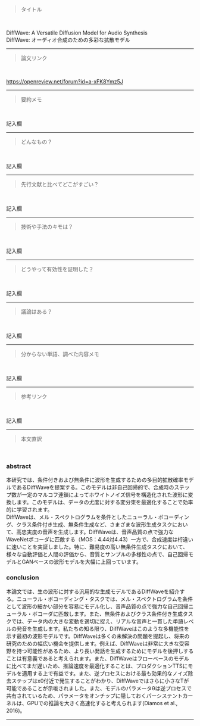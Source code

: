 > タイトル<br>

<br>

DiffWave: A Versatile Diffusion Model for Audio Synthesis  
DiffWave: オーディオ合成のための多彩な拡散モデル
***

> 論文リンク<br>

<br>

https://openreview.net/forum?id=a-xFK8Ymz5J
***

> 要約メモ<br>

<br>

記入欄
***

> どんなもの？<br>

<br>

記入欄
***

> 先行文献と比べてどこがすごい？

<br>

記入欄
***

> 技術や手法のキモは？

<br>

記入欄
***

> どうやって有効性を証明した？

<br>

記入欄
***

> 議論はある？

<br>

記入欄
***

> 分からない単語、調べた内容メモ

<br>

記入欄
***

> 参考リンク

<br>

記入欄
***

> 本文直訳

<br>

### abstract
本研究では、条件付きおよび無条件に波形を生成するための多目的拡散確率モデルであるDiffWaveを提案する。このモデルは非自己回帰的で、合成時のステップ数が一定のマルコフ連鎖によってホワイトノイズ信号を構造化された波形に変換します。このモデルは、データの尤度に対する変分束を最適化することで効率的に学習されます。  
DiffWaveは、メル・スペクトログラムを条件としたニューラル・ボコーディング、クラス条件付き生成、無条件生成など、さまざまな波形生成タスクにおいて、高忠実度の音声を生成します。DiffWaveは、音声品質の点で強力なWaveNetボコーダに匹敵する（MOS：4.44対4.43）一方で、合成速度は桁違いに速いことを実証しました。特に、難易度の高い無条件生成タスクにおいて、様々な自動評価と人間の評価から、音質とサンプルの多様性の点で、自己回帰モデルとGANベースの波形モデルを大幅に上回っています。  


### conclusion
本論文では、生の波形に対する汎用的な生成モデルであるDiffWaveを紹介する。ニューラル・ボコーディング・タスクでは、メル・スペクトログラムを条件として波形の細かい部分を容易にモデル化し、音声品質の点で強力な自己回帰ニューラル・ボコーダに匹敵します。また、無条件およびクラス条件付き生成タスクでは、データ内の大きな変動を適切に捉え、リアルな音声と一貫した単語レベルの発音を生成します。私たちの知る限り、DiffWaveはこのような多機能性を示す最初の波形モデルです。DiffWaveは多くの未解決の問題を提起し、将来の研究のための幅広い機会を提供します。例えば、DiffWaveは非常に大きな受容野を持つ可能性があるため、より長い発話を生成するためにモデルを後押しすることは有意義であると考えられます。また、DiffWaveはフローベースのモデルに比べてまだ遅いため、推論速度を最適化することは、プロダクションTTSにモデルを適用する上で有益です。また、逆プロセスにおける最も効果的なノイズ除去ステップはx0付近で発生することがわかり、DiffWaveではさらに小さなTが可能であることが示唆されました。また、モデルのパラメータθは逆プロセスで共有されているため、パラメータをオンチップに隠しておくパーシステントカーネルは、GPUでの推論を大きく高速化すると考えられます(Diamos et al., 2016)。

***
